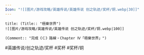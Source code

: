```yaml
---
Icon: "![[图片/游戏攻略/英雄传说/英雄传说 创之轨迹/奖杯/铜.webp|30]]"
---
```

```ad-ed-ha-bronze
title: (Title:: "極樂世界")
![[图片/游戏攻略/英雄传说/英雄传说 创之轨迹/奖杯/铜.webp|100]]

(Comment:: "完成《Ｃ》路線・Chapter Ⅳ「極樂世界」")
```

#英雄传说/创之轨迹/奖杯  #奖杯 #奖杯/铜
